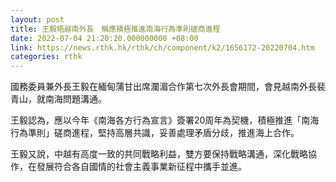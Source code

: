 ```yaml
---
layout: post
title: 王毅晤越南外長　稱應積極推進南海行為準則磋商進程
date: 2022-07-04 21:20:20.000000000 +08:00
link: https://news.rthk.hk/rthk/ch/component/k2/1656172-20220704.htm
categories: rthk
---
```


國務委員兼外長王毅在緬甸蒲甘出席瀾湄合作第七次外長會期間，會見越南外長裴青山，就南海問題溝通。 
 
王毅認為，應以今年《南海各方行為宣言》簽署20周年為契機，積極推進「南海行為準則」磋商進程，堅持高層共識，妥善處理矛盾分歧，推進海上合作。

王毅又說，中越有高度一致的共同戰略利益，雙方要保持戰略溝通，深化戰略協作，在發展符合各自國情的社會主義事業新征程中攜手並進。 
  　
